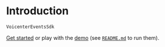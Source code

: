 # Introduction

`VoicenterEventsSdk`

[Get started](./started/) or play with the [demo](https://github.com//voicenter-events-sdk/tree/dev/demo) (see [`README.md`](https://github.com//voicenter-events-sdk/) to run them).
